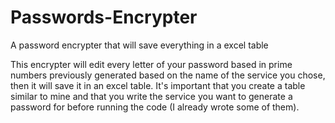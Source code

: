 # Passwords-Encrypter
A password encrypter that will save everything in a excel table

This encrypter will edit every letter of your password based in prime numbers previously generated based on the name of the service you chose, then it will save it in an excel table. It's important that you create a table similar to mine and that you write the service you want to generate a password for before running the code (I already wrote some of them).
